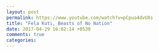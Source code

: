 ```yaml
---
layout: post
permalink: https://www.youtube.com/watch?v=pCpua4dvUXs
title: "Fela Kuti, Beasts of No Nation"
date: 2017-04-29 16:02:14 +0530
comments: true
categories: 
---
```

